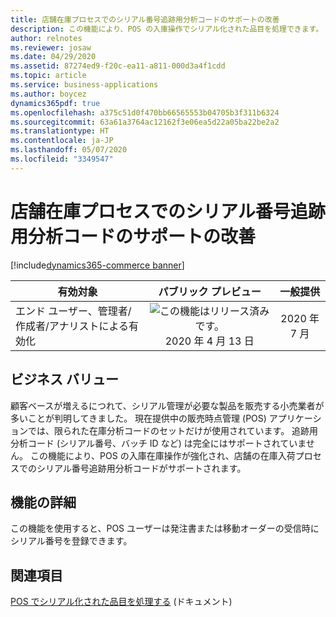 ```yaml
---
title: 店舗在庫プロセスでのシリアル番号追跡用分析コードのサポートの改善
description: この機能により、POS の入庫操作でシリアル化された品目を処理できます。
author: relnotes
ms.reviewer: josaw
ms.date: 04/29/2020
ms.assetid: 87274ed9-f20c-ea11-a811-000d3a4f1cdd
ms.topic: article
ms.service: business-applications
ms.author: boycez
dynamics365pdf: true
ms.openlocfilehash: a375c51d0f470bb66565553b04705b3f311b6324
ms.sourcegitcommit: 63a61a3764ac12162f3e06ea5d22a05ba22be2a2
ms.translationtype: HT
ms.contentlocale: ja-JP
ms.lasthandoff: 05/07/2020
ms.locfileid: "3349547"
---
```

# <a name="improved-support-for-serial-number-tracking-dimension-in-store-inventory-processes"></a>店舗在庫プロセスでのシリアル番号追跡用分析コードのサポートの改善
[!include[dynamics365-commerce banner](../includes/dynamics365-commerce.md)]

| 有効対象    |  パブリック プレビュー | 一般提供 | 
| ---------- | :----------: |:----------: |
|エンド ユーザー、管理者/作成者/アナリストによる有効化|![この機能はリリース済みです。](/dynamics365-release-plan/media/green-checkmark.png "この機能はリリース済みです。") 2020 年 4 月 13 日| 2020 年 7 月|


## <a name="business-value"></a>ビジネス バリュー
<!-- bv start -->
顧客ベースが増えるにつれて、シリアル管理が必要な製品を販売する小売業者が多いことが判明してきました。 現在提供中の販売時点管理 (POS) アプリケーションでは、限られた在庫分析コードのセットだけが使用されています。 追跡用分析コード (シリアル番号、バッチ ID など) は完全にはサポートされていません。 この機能により、POS の入庫在庫操作が強化され、店舗の在庫入荷プロセスでのシリアル番号追跡用分析コードがサポートされます。
<!-- bv end -->



## <a name="feature-details"></a>機能の詳細
<!--feature detail start -->
この機能を使用すると、POS ユーザーは発注書または移動オーダーの受信時にシリアル番号を登録できます。
<!--feature detail end -->










## <a name="see-also"></a>関連項目

<!--docs start-->
[POS でシリアル化された品目を処理する](https://docs.microsoft.com/dynamics365/commerce/pos-serialized-items) (ドキュメント)
<!--docs end-->

